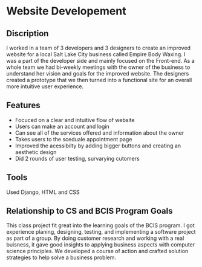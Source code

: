 # Website Developement 

## Discription
I worked in a team of 3 developers and 3 designers to create an improved website for a local Salt Lake City business called Empire Body Waxing. I was a part of the developer side and mainly focused on the Front-end. As a whole team we had bi-weekly meetings with the owner of the business to understand her vision and goals for the improved website. The designers created a prototype that we then turned into a functional site for an overall more intuitive user experience. 

## Features
- Focuced on a clear and intuitive flow of website
- Users can make an account and login
- Can see all of the services offered and information about the owner
- Takes users to the sceduale appointment page
- Improved the acessibilty by adding bigger buttons and creating an aesthetic design
- Did 2 rounds of user testing, survarying cutomers 

## Tools
Used Django, HTML and CSS

## Relationship to CS and BCIS Program Goals
This class project fit great into the learning goals of the BCIS program. I got experience planing, designing, testing, and implementing a  software project as part of a group. By doing customer research and working with a real buisness, it gave good insights to applying business aspects with computer science principles. We developed a course of action and crafted solution strategies to help solve a business problem.
